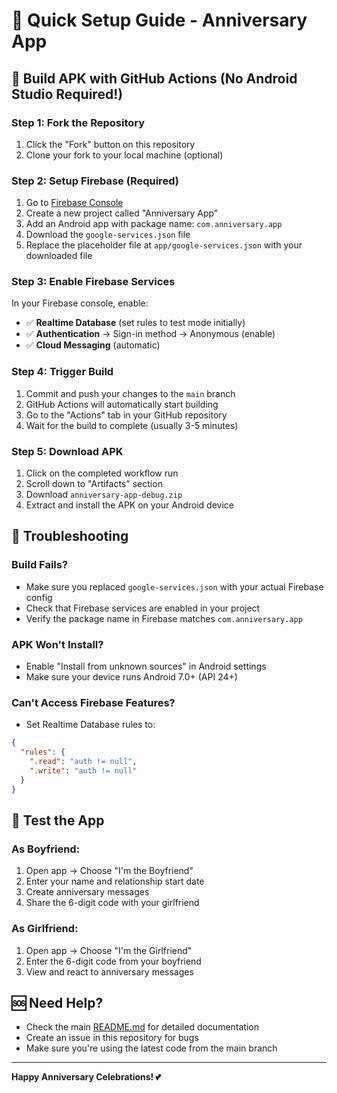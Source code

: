 # 🚀 Quick Setup Guide - Anniversary App

## 📱 Build APK with GitHub Actions (No Android Studio Required!)

### Step 1: Fork the Repository
1. Click the "Fork" button on this repository
2. Clone your fork to your local machine (optional)

### Step 2: Setup Firebase (Required)
1. Go to [Firebase Console](https://console.firebase.google.com)
2. Create a new project called "Anniversary App"
3. Add an Android app with package name: `com.anniversary.app`
4. Download the `google-services.json` file
5. Replace the placeholder file at `app/google-services.json` with your downloaded file

### Step 3: Enable Firebase Services
In your Firebase console, enable:
- ✅ **Realtime Database** (set rules to test mode initially)
- ✅ **Authentication** → Sign-in method → Anonymous (enable)
- ✅ **Cloud Messaging** (automatic)

### Step 4: Trigger Build
1. Commit and push your changes to the `main` branch
2. GitHub Actions will automatically start building
3. Go to the "Actions" tab in your GitHub repository
4. Wait for the build to complete (usually 3-5 minutes)

### Step 5: Download APK
1. Click on the completed workflow run
2. Scroll down to "Artifacts" section
3. Download `anniversary-app-debug.zip`
4. Extract and install the APK on your Android device

## 🔧 Troubleshooting

### Build Fails?
- Make sure you replaced `google-services.json` with your actual Firebase config
- Check that Firebase services are enabled in your project
- Verify the package name in Firebase matches `com.anniversary.app`

### APK Won't Install?
- Enable "Install from unknown sources" in Android settings
- Make sure your device runs Android 7.0+ (API 24+)

### Can't Access Firebase Features?
- Set Realtime Database rules to:
```json
{
  "rules": {
    ".read": "auth != null",
    ".write": "auth != null"
  }
}
```

## 🎯 Test the App

### As Boyfriend:
1. Open app → Choose "I'm the Boyfriend"
2. Enter your name and relationship start date
3. Create anniversary messages
4. Share the 6-digit code with your girlfriend

### As Girlfriend:
1. Open app → Choose "I'm the Girlfriend"
2. Enter the 6-digit code from your boyfriend
3. View and react to anniversary messages

## 🆘 Need Help?
- Check the main [README.md](README.md) for detailed documentation
- Create an issue in this repository for bugs
- Make sure you're using the latest code from the main branch

---
**Happy Anniversary Celebrations! 💕**